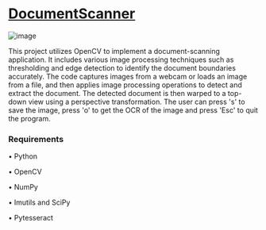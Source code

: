 # [DocumentScanner](https://www.youtube.com/watch?v=neeH0toqtmY&ab_channel=VirendraJethra)

![image](https://github.com/VJ-13/DocumentScanner/assets/64769412/7c6cc641-6aba-4af9-906b-9f093c7014f9)

This project utilizes OpenCV to implement a document-scanning application. It includes various image processing techniques such as thresholding and edge detection to identify the document boundaries accurately. The code captures images from a webcam or loads an image from a file, and then applies image processing operations to detect and extract the document. The detected document is then warped to a top-down view using a perspective transformation. The user can press 's' to save the image, press 'o' to get the OCR of the image and press 'Esc' to quit the program. 

### Requirements
•	Python 

•	OpenCV 

•	NumPy 

•	Imutils and SciPy

•	Pytesseract 
